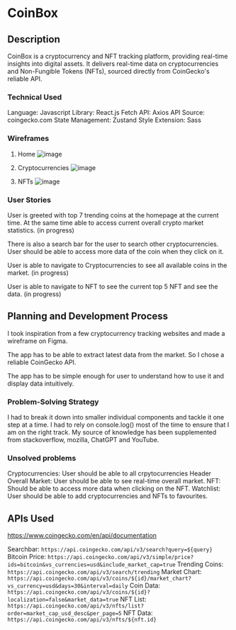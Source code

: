 # CoinBox

## Description
CoinBox is a cryptocurrency and NFT tracking platform, providing real-time insights into digital assets. It delivers real-time data on cryptocurrencies and Non-Fungible Tokens (NFTs), sourced directly from CoinGecko's reliable API.

### Technical Used
Language: Javascript 
Library: React.js
Fetch API: Axios
API Source: coingecko.com
State Management: Zustand 
Style Extension: Sass 

### Wireframes
1. Home
![image](https://github.com/khidhirakmal/seif-13-project-2/assets/125201926/50035710-df52-42e8-963d-a8ff2b4d59af)

2. Cryptocurrencies
![image](https://github.com/khidhirakmal/seif-13-project-2/assets/125201926/eb9796d1-7968-4df2-9f3d-f282230674dd)

3. NFTs
![image](https://github.com/khidhirakmal/seif-13-project-2/assets/125201926/52aceacd-0a1d-422c-b533-219520e19fe4)

### User Stories
User is greeted with top 7 trending coins at the homepage at the current time. 
At the same time able to access current overall crypto market statistics. (in progress)

There is also a search bar for the user to search other cryptocurrencies. User should be able to access more data
of the coin when they click on it. 

User is able to navigate to Cryptocurrencies to see all available coins in the market. (in progress)

User is able to navigate to NFT to see the current top 5 NFT and see the data. (in progress) 

## Planning and Development Process
I took inspiration from a few cryptocurrency tracking websites and made a wireframe on Figma. 

The app has to be able to extract latest data from the market. So I chose a reliable CoinGecko API.

The app has to be simple enough for user to understand how to use it and display data intuitively.

### Problem-Solving Strategy
I had to break it down into smaller individual components and tackle it one step at a time. I had to rely on console.log() most of 
the time to ensure that I am on the right track. My source of knowledge has been supplemented from stackoverflow, mozilla, ChatGPT and YouTube. 

### Unsolved problems
Cryptocurrencies: User should be able to all crpytocurrencies
Header Overall Market: User should be able to see real-time overall market.
NFT: Should be able to access more data when clicking on the NFT.
Watchlist: User should be able to add cryptocurrencies and NFTs to favourites.

## APIs Used
https://www.coingecko.com/en/api/documentation

Searchbar: `https://api.coingecko.com/api/v3/search?query=${query}`
Bitcoin Price: `https://api.coingecko.com/api/v3/simple/price?ids=bitcoin&vs_currencies=usd&include_market_cap=true`
Trending Coins: `https://api.coingecko.com/api/v3/search/trending`
Market Chart: `https://api.coingecko.com/api/v3/coins/${id}/market_chart?vs_currency=usd&days=30&interval=daily`
Coin Data: `https://api.coingecko.com/api/v3/coins/${id}?localization=false&market_data=true`
NFT List: `https://api.coingecko.com/api/v3/nfts/list?order=market_cap_usd_desc&per_page=5`
NFT Data: `https://api.coingecko.com/api/v3/nfts/${nft.id}`
